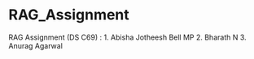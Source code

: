 # RAG_Assignment
RAG Assignment (DS C69) : 1. Abisha Jotheesh Bell MP 2. Bharath N 3. Anurag Agarwal
